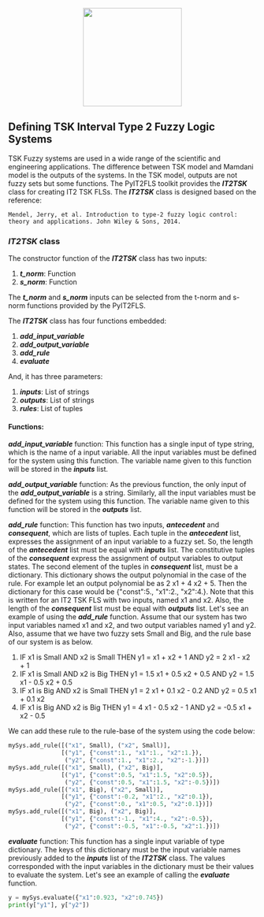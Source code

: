 <p align="center"><img src="https://raw.githubusercontent.com/Haghrah/PyIT2FLS/master/PyIT2FLS_icon.png" width="200"/></p>

## Defining TSK Interval Type 2 Fuzzy Logic Systems

TSK Fuzzy systems are used in a wide range of the scientific and engineering applications. The difference between TSK model and Mamdani model is the outputs of the systems. In the TSK model, outputs are not fuzzy sets but some functions. The PyIT2FLS toolkit provides the **_IT2TSK_** class for creating IT2 TSK FLSs. The **_IT2TSK_** class is designed based on the reference:

	Mendel, Jerry, et al. Introduction to type-2 fuzzy logic control: theory and applications. John Wiley & Sons, 2014.

### **_IT2TSK_** class
The constructor function of the **_IT2TSK_** class has two inputs:

1. **_t_norm_**: Function
2. **_s_norm_**: Function

The **_t_norm_** and **_s_norm_** inputs can be selected from the t-norm and s-norm functions provided by the PyIT2FLS.

The **_IT2TSK_** class has four functions embedded:

1. **_add_input_variable_**
2. **_add_output_variable_**
3. **_add_rule_**
4. **_evaluate_**

And, it has three parameters:

1. **_inputs_**: List of strings
2. **_outputs_**: List of strings
3. **_rules_**: List of tuples

#### Functions:
**_add_input_variable_** function: This function has a single input of type string, which is the name of a input variable. All the input variables must be defined for the system using this function. The variable name given to this function will be stored in the **_inputs_** list.

**_add_output_variable_** function: As the previous function, the only input of the **_add_output_variable_** is a string. Similarly, all the input variables must be defined for the system using this function. The variable name given to this function will be stored in the **_outputs_** list.

**_add_rule_** function: This function has two inputs, **_antecedent_** and **_consequent_**, which are lists of tuples. Each tuple in the **_antecedent_** list, expresses the assignment of an input variable to a fuzzy set. So, the length of the **_antecedent_** list must be equal with **_inputs_** list. The constitutive tuples of the **_consequent_** express the assignment of output variables to output states. The second element of the tuples in **_consequent_** list, must be a dictionary. This dictionary shows the output polynomial in the case of the rule. For example let an output polynomial be as 2 x1 + 4 x2 + 5. Then the dictionary for this case would be {"const":5., "x1":2., "x2":4.}. Note that this is written for an IT2 TSK FLS with two inputs, named x1 and x2. Also, the length of the **_consequent_** list must be equal with **_outputs_** list. Let's see an example of using the **_add_rule_** function. Assume that our system has two input variables named x1 and x2, and two output variables named y1 and y2. Also, assume that we have two fuzzy sets Small and Big, and the rule base of our system is as below.

1. IF x1 is Small AND x2 is Small THEN y1 = x1 + x2 + 1 AND y2 = 2 x1 - x2 + 1
2. IF x1 is Small AND x2 is Big THEN y1 = 1.5 x1 + 0.5 x2 + 0.5 AND y2 = 1.5 x1 - 0.5 x2 + 0.5
3. IF x1 is Big AND x2 is Small THEN y1 = 2 x1 + 0.1 x2 - 0.2 AND y2 = 0.5 x1 + 0.1 x2
4. IF x1 is Big AND x2 is Big THEN y1 = 4 x1 - 0.5 x2 - 1 AND y2 = -0.5 x1 + x2 - 0.5

We can add these rule to the rule-base of the system using the code below:

```python
mySys.add_rule([("x1", Small), ("x2", Small)], 
               [("y1", {"const":1., "x1":1., "x2":1.}), 
                ("y2", {"const":1., "x1":2., "x2":-1.})])
mySys.add_rule([("x1", Small), ("x2", Big)], 
               [("y1", {"const":0.5, "x1":1.5, "x2":0.5}), 
                ("y2", {"const":0.5, "x1":1.5, "x2":-0.5})])
mySys.add_rule([("x1", Big), ("x2", Small)], 
               [("y1", {"const":-0.2, "x1":2., "x2":0.1}), 
                ("y2", {"const":0., "x1":0.5, "x2":0.1})])
mySys.add_rule([("x1", Big), ("x2", Big)], 
               [("y1", {"const":-1., "x1":4., "x2":-0.5}), 
                ("y2", {"const":-0.5, "x1":-0.5, "x2":1.})])
```

**_evaluate_** function: This function has a single input variable of type dictionary. The keys of this dictionary must be the input variable names previously added to the **_inputs_** list of the **_IT2TSK_** class. The values corresponded with the input variables in the dictionary must be their values to evaluate the system. Let's see an example of calling the **_evaluate_** function.

```python
y = mySys.evaluate({"x1":0.923, "x2":0.745})
print(y["y1"], y["y2"])
```




